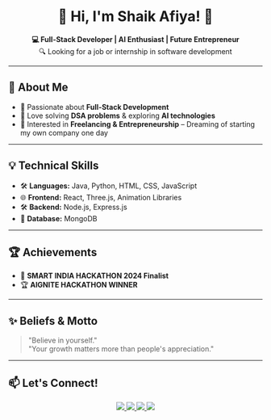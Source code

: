 <h1 align="center">👋 Hi, I'm Shaik Afiya! 🚀</h1>

<p align="center">
  <b>💻 Full-Stack Developer | AI Enthusiast | Future Entrepreneur</b><br>
  🔍 Looking for a job or internship in software development
</p>

---

## 🚀 **About Me**
- 🔹 Passionate about **Full-Stack Development**  
- 🔹 Love solving **DSA problems** & exploring **AI technologies**  
- 🔹 Interested in **Freelancing & Entrepreneurship** – Dreaming of starting my own company one day  

---

## 💡 **Technical Skills**
- 🛠 **Languages:** Java, Python, HTML, CSS, JavaScript  
- 🌐 **Frontend:** React, Three.js, Animation Libraries  
- 🛠 **Backend:** Node.js, Express.js  
- 💾 **Database:** MongoDB  

---

## 🏆 **Achievements**
- 🥇 **SMART INDIA HACKATHON 2024 Finalist**  
- 🏆 **AIGNITE HACKATHON WINNER**  

---

## ✨ **Beliefs & Motto**
> "Believe in yourself."  
> "Your growth matters more than people's appreciation."  

---

## 📫 **Let's Connect!**
<p align="center">
  <a href="https://github.com/your-github-username" target="_blank">
    <img src="https://img.shields.io/badge/GitHub-181717?style=for-the-badge&logo=github&logoColor=white">
  </a>
  <a href="https://www.linkedin.com/in/your-linkedin-username/" target="_blank">
    <img src="https://img.shields.io/badge/LinkedIn-0077B5?style=for-the-badge&logo=linkedin&logoColor=white">
  </a>
  <a href="your-portfolio-link" target="_blank">
    <img src="https://img.shields.io/badge/Portfolio-FF5722?style=for-the-badge&logo=google-chrome&logoColor=white">
  </a>
  <a href="mailto:shaikafiya9676@gmail.com">
    <img src="https://img.shields.io/badge/Email-D14836?style=for-the-badge&logo=gmail&logoColor=white">
  </a>
</p>
